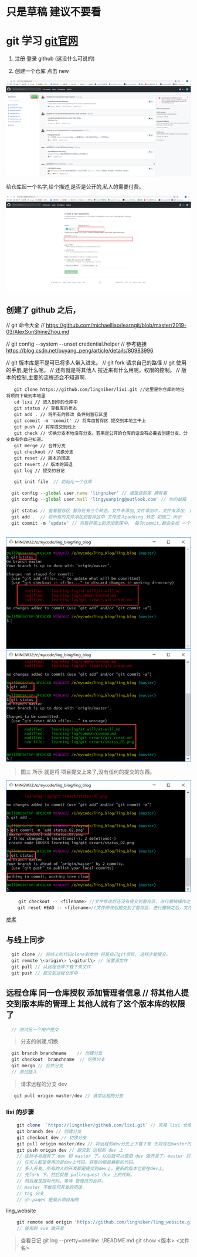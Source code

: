 # 只是草稿 建议不要看

# git 学习 [git官网](https://github.com/)

1. 注册 登录 github (这没什么可说的)

2. 创建一个仓库 点击 new 

  ![创建仓库](./img/new_repositories.png)

给仓库起一个名字,给个描述,是否是公开的,私人的需要付费。
  
   ![起个名字](./img/creat_repositors.png)

## 创建了 github 之后，


// git 命令大全
// https://github.com/michaelliao/learngit/blob/master/2019-03/AlexSunShineZhou.md

// git config --system --unset credential.helper
// 参考链接 https://blog.csdn.net/ouyang_peng/article/details/80983996

// git 版本库是不是可已将多人带入进来。
// git fork 请求自己的路径
// git 使用的手册,是什么呢。
// 还有就是将其他人 拉近来有什么用呢。权限的控制。
// 版本的控制,主要的流程还会不知道啊.

```shell
   git clone https://github.com/lingniker/lixi.git //这里是你仓库的地址 将项目下载到本地里 
   cd lixi // 进入到你的仓库中
   git status // 查看库的状态
   git add . // 将所有的修改 条件到暂存区里
   git commit -m 'commit' // 将库由暂存区 提交到本地主干上
   git push // 将库提交到线上
   git check // 切换分支本地没有分支。若果是公开的仓库的话没有必要去创建分支，分支自有你自己知道。
   git merge // 合并分支
   git checkout // 切换分支
   git reset // 版本的回退
   git revert // 版本的回退
   git log // 提交的日记
```

```js
   git init file  // 初始化一个仓库 
```

```js
  git config --global user.name 'lingniker' // 谁是这的库 拥有着
  git config --global user.mail 'lingyuanping@outlook.com' // 你的邮箱
```

```js
  git status // 查看暂存区 暂存区有三个转态。文件未添加,文件添加中，文件未添加, 如下图一所示 
  git add .  // 将所有的文件添加到暂存区中 文件进入padding 转态 如图二 所示
  git commit -m 'update' // 将暂存架上的添加到库中， 每次commit,都会生成 一个 哈希。 -m 'update' 是描述 这次的提交。方便日后查看的时候干了什么。提交完成之后就回退的了第一个转态，未改变转态
  
```
![暂存架](./img/status_01.png)
![暂存架](./img/status_02.png)

> 图三 所示 就是将 项目提交上来了,没有任何的提交的东西。

![暂存架3](./img/status_03.png)

```js
   　git checkout -- <filename> //文件修改后还没有提交到暂存区，进行撤销操作之后，文件恢复到和版本库中一模一样
　　 git reset HEAD -- <filename>//文件修改后提交到了暂存区，进行撤销之后，文件恢复到在提交到暂存区之前的状态
```
[参考](https://www.jb51.net/article/104685.htm)

## 与线上同步
```js
  git clone // 将线上的代码clone到本地 将是自己git项目, 这样才能提交。
  git remote \<origin\> \<giturl\> // 设置源文件
  git pull // 从远程仓库下载下来文件
  git push // 提交到远程仓库中
```

## 远程仓库 同一仓库授权 添加管理者信息 // 将其他人提交到版本库的管理上 其他人就有了这个版本库的权限了
```js
  // 测试另一个用户提交
```

> 分支的创建,切换
```js
  git branch branchname    // 创建分支
  git checkout  branchname  // 切换分支
  git mergn // 合并分支
  // 测试插入
```

> 请求远程的分支 dev 
```js
   git pull origin master/dev // 请求远程的分支
```

### lixi 的步骤
``` js
    git clone  `https://lingniker/github.com/lixi.git` // 克隆 lixi 仓库
    git branch dev // 创建分支
    git checkout dev // 切换分支
    git pull origin master/dev // 将远程的dev分支上下载下来 先将现在master的文件全部删除掉
    git push origin dev // 提交到 远程的 dev 上
    // 这样本地就有了 dev 和 master 了。以后就可以使用 dev 做开发了。master 只是发版。不做任何开发。
    // 任何人都是使用的是dev上代码。获取的都是最新的代码。
    // 多人开发。所有的人的开发都是提交到dev上。更新的版本也是在dev上。
    // 先fork 下。然后就是 pullrequest dev 上的代码。
    // 然后就是提叫代码。等待 管理员的合并。
    // master 不做任何开发的用途. 
    // tag 分支
    // gh-pages 是展示项目用的
```

ling_website 
```js
    git remote add origin 'https://github.com/lingniker/ling_website.git' // 设置源
    // 使用的 vue 做开发
```

> 查看日记
git log --pretty=oneline .\README.md
git show <版本> <文件名>
